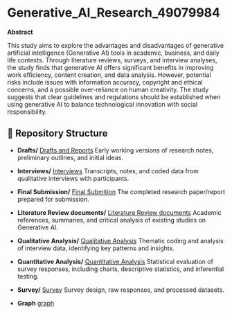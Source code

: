 # Generative_AI_Research_49079984


**Abstract**

This study aims to explore the advantages and disadvantages of generative artificial intelligence (Generative AI) tools in academic, business, and daily life contexts. Through literature reviews, surveys, and interview analyses, the study finds that generative AI offers significant benefits in improving work efficiency, content creation, and data analysis. However, potential risks include issues with information accuracy, copyright and ethical concerns, and a possible over-reliance on human creativity. The study suggests that clear guidelines and regulations should be established when using generative AI to balance technological innovation with social responsibility.

## 📂 Repository Structure

- **Drafts/**  [Drafts and Reports](./Generative_AI_Research/Drafts%20and%20Reports)
  Early working versions of research notes, preliminary outlines, and initial ideas.

- **Interviews/**  [Interviews](./Generative_AI_Research/Interviews)
  Transcripts, notes, and coded data from qualitative interviews with participants.

- **Final Submission/**  [Final Submition](./Generative_AI_Research/Final%20Submition)
  The completed research paper/report prepared for submission.

- **Literature Review documents/**  [Literature Review documents](./Generative_AI_Research/Literature%20Review%20documents)
  Academic references, summaries, and critical analysis of existing studies on Generative AI.

- **Qualitative Analysis/**  [Qualitative Analysis](./Generative_AI_Research/Qualitative%20Analysis/)
  Thematic coding and analysis of interview data, identifying key patterns and insights.

- **Quantitative Analysis/**  [Quantitative Analysis](./Generative_AI_Research/Quantitative%20Analysis)
  Statistical evaluation of survey responses, including charts, descriptive statistics, and inferential testing.

- **Survey/**  [Survey](./Generative_AI_Research/Survey)
  Survey design, raw responses, and processed datasets.

- **Graph** [graph](./Generative_AI_Research/graph)
